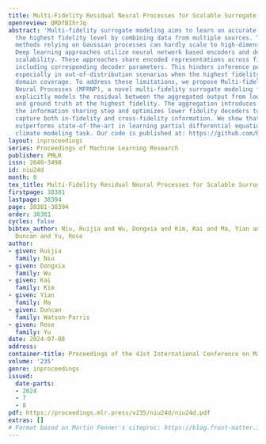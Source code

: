 ```yaml
---
title: Multi-Fidelity Residual Neural Processes for Scalable Surrogate Modeling
openreview: QRDfBIhrJq
abstract: 'Multi-fidelity surrogate modeling aims to learn an accurate surrogate at
  the highest fidelity level by combining data from multiple sources. Traditional
  methods relying on Gaussian processes can hardly scale to high-dimensional data.
  Deep learning approaches utilize neural network based encoders and decoders to improve
  scalability. These approaches share encoded representations across fidelities without
  including corresponding decoder parameters. This hinders inference performance,
  especially in out-of-distribution scenarios when the highest fidelity data has limited
  domain coverage. To address these limitations, we propose Multi-fidelity Residual
  Neural Processes (MFRNP), a novel multi-fidelity surrogate modeling framework. MFRNP
  explicitly models the residual between the aggregated output from lower fidelities
  and ground truth at the highest fidelity. The aggregation introduces decoders into
  the information sharing step and optimizes lower fidelity decoders to accurately
  capture both in-fidelity and cross-fidelity information. We show that MFRNP significantly
  outperforms state-of-the-art in learning partial differential equations and a real-world
  climate modeling task. Our code is published at: https://github.com/Rose-STL-Lab/MFRNP'
layout: inproceedings
series: Proceedings of Machine Learning Research
publisher: PMLR
issn: 2640-3498
id: niu24d
month: 0
tex_title: Multi-Fidelity Residual Neural Processes for Scalable Surrogate Modeling
firstpage: 38381
lastpage: 38394
page: 38381-38394
order: 38381
cycles: false
bibtex_author: Niu, Ruijia and Wu, Dongxia and Kim, Kai and Ma, Yian and Watson-Parris,
  Duncan and Yu, Rose
author:
- given: Ruijia
  family: Niu
- given: Dongxia
  family: Wu
- given: Kai
  family: Kim
- given: Yian
  family: Ma
- given: Duncan
  family: Watson-Parris
- given: Rose
  family: Yu
date: 2024-07-08
address:
container-title: Proceedings of the 41st International Conference on Machine Learning
volume: '235'
genre: inproceedings
issued:
  date-parts:
  - 2024
  - 7
  - 8
pdf: https://proceedings.mlr.press/v235/niu24d/niu24d.pdf
extras: []
# Format based on Martin Fenner's citeproc: https://blog.front-matter.io/posts/citeproc-yaml-for-bibliographies/
---
```

